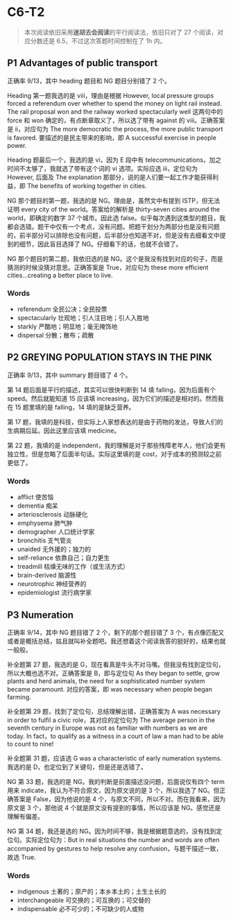 # C6-T2

> 本次阅读依旧采用**迷胡去会阅读**的平行阅读法，依旧只对了 27 个阅读，对应分数还是 6.5，不过这次答题时间控制在了 1h 内。
>

## P1 Advantages of public transport

正确率 9/13，其中 heading 题目和 NG 题目分别错了 2 个。

Heading 第一题我选的是 viii，理由是根据 However, local pressure groups forced a referendum over whether to spend the money on light rail instead. The rail proposal won and the railway worked spectacularly well 这两句中的 force 和 won 确定的，有点断章取义了，所以选了带有 against 的 viii。正确答案是 ii，对应句为 The more democratic the process, the more public transport is favored. 要描述的是民主带来的影响，即 A successful exercise in people power.

Heading 题最后一个，我选的是 vi，因为 E 段中有 telecommunications，加之时间不太够了，我就选了带有这个词的 vi 选项。实际应选 iii，定位句为 However, 后面及 The explanation 那部分，说的是人们要一起工作才能获得利益，即 The benefits of working together in cities.

NG 那个题目的第一题，我选的是 NG。理由是，虽然文中有提到 ISTP，但无法证明 every city of the world。答案给的解析是 thirty-seven cities around the world，即确定的数字 37 个城市。因此选 false。似乎每次遇到这类型的题目，我都会选错。题干中仅有一个考点，没有问题。把题干划分为两部分也是没有问题的，前半部分可以排除也没有问题，后半部分也知道不对，但是没有去细看文中提到的细节，因此盲目选择了 NG。仔细看下的话，也就不会错了。

NG 那个题目的第二题，我依旧选的是 NG。这个是我没有找到对应的句子，而是猜测的时候没猜对意思。正确答案是 True，对应句为 these more efficient cities...creating a better place to live.

### Words

- referendum 全民公决；全民投票
- spectacularly 壮观地；引人注目地；引人入胜地
- starkly 严酷地；明显地；毫无掩饰地
- dispersal 分散；散布；疏散

## P2 GREYING POPULATION STAYS IN THE PINK

正确率 9/13，其中 summary 题目错了 4 个。

第 14 题后面是平行的描述，其实可以很快判断到 14 填 falling，因为后面有个 speed。然后就能知道 15 应该填 increasing，因为它们的描述是相对的。然而我在 15 题里填的是 falling，14 填的是缺乏营养。

第 17 题，我填的是科技，但实际上人家想表达的是由于药物的发达，导致人们的生病期后延。因此这里应该填 medicine。

第 22 题，我填的是 independent，我的理解是对于那些残障老年人，他们会更有独立性，但是忽略了后面半句话。实际这里填的是 cost，对于成本的预测较之前更低了。

### Words

- afflict 使苦恼
- dementia 痴呆
- arteriosclerosis 动脉硬化
- emphysema 肺气肿
- demographer 人口统计学家
- bronchitis 支气管炎
- unaided 无外援的；独力的
- self-reliance 依靠自己；自力更生
- treadmill 枯燥无味的工作（或生活方式）
- brain-derived 脑源性
- neurotrophic 神经营养的
- epidemiologist 流行病学家

## P3 Numeration

正确率 9/14，其中 NG 题目错了 2 个，剩下的那个题目错了 3 个，有点像匹配又或者是概括总结，姑且就叫补全题吧。我还想着这个阅读我答的挺好的，结果也就一般般。

补全题第 27 题，我选的是 G，现在看真是牛头不对马嘴。但我没有找到定位句，所以大概也选不对。正确答案是 B，即与定位句 As they began to settle, grow plants and herd animals, the need for a sophisticated number system became paramount. 对应的答案，即 was necessary when people began farming.

补全题第 29 题，找到了定位句，总结理解出错，正确答案为 A was necessary in order to fulfil a civic role，其对应的定位句为 The average person in the seventh century in Europe was not as familiar with numbers as we are today. In fact，to qualify as a witness in a court of law a man had to be able to count to nine! 

补全题第 31 题，应该选 G was a characteristic of early numeration systems. 我选的是 D，也定位到了关键句，但是还是选错了。

NG 第 33 题，我选的是 NG。我的判断是前面描述没问题，后面说仅有四个 term 用来 indicate，我认为不符合原文，因为原文说的是 3 个，所以我选了 NG。但正确答案是 False，因为他说的是 4 个，与原文不同，所以不对。而在我看来，因为原文是 3 个，那他说 4 个就是原文没有提到的事情，所以应该是 NG。感觉还是理解有偏差。

NG 第 34 题，我还是选的 NG。因为时间不够，我是根据题意选的，没有找到定位句。实际定位句为：But in real situations the number and words are often accompanied by gestures to help resolve any confusion，与题干描述一致，故选 True.

### Words

- indigenous 土著的；原产的；本乡本土的；土生土长的
- interchangeable 可交换的；可互换的；可交替的
- indispensable 必不可少的；不可缺少的人或物
